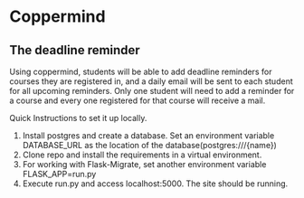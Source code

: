 # Coppermind

## The deadline reminder

Using coppermind, students will be able to add deadline reminders for courses they are registered in, and a daily email will be sent to each student for all upcoming reminders. Only one student will need to add a reminder for a course and every one registered for that course will receive a mail.

Quick Instructions to set it up locally.
1. Install postgres and create a database. Set an environment variable DATABASE_URL as the location of the database(postgres:///{name})
2. Clone repo and install the requirements in a virtual environment.
3. For working with Flask-Migrate, set another environment variable FLASK_APP=run.py
4. Execute run.py and access localhost:5000. The site should be running.

